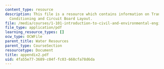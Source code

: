 ```yaml
---
content_type: resource
description: This file is a resource which contains information on Transducer, Signal
  Conditioning and Circuit Board Layout.
file: /media/courses/1-101-introduction-to-civil-and-environmental-engineering-design-i-fall-2006/4fa55e773689c04ffc03668cfa78d6da_appendix2.pdf
file_type: application/pdf
learning_resource_types: []
ocw_type: OCWFile
parent_title: Water Resources
parent_type: CourseSection
resourcetype: Document
title: appendix2.pdf
uid: 4fa55e77-3689-c04f-fc03-668cfa78d6da
---
```

